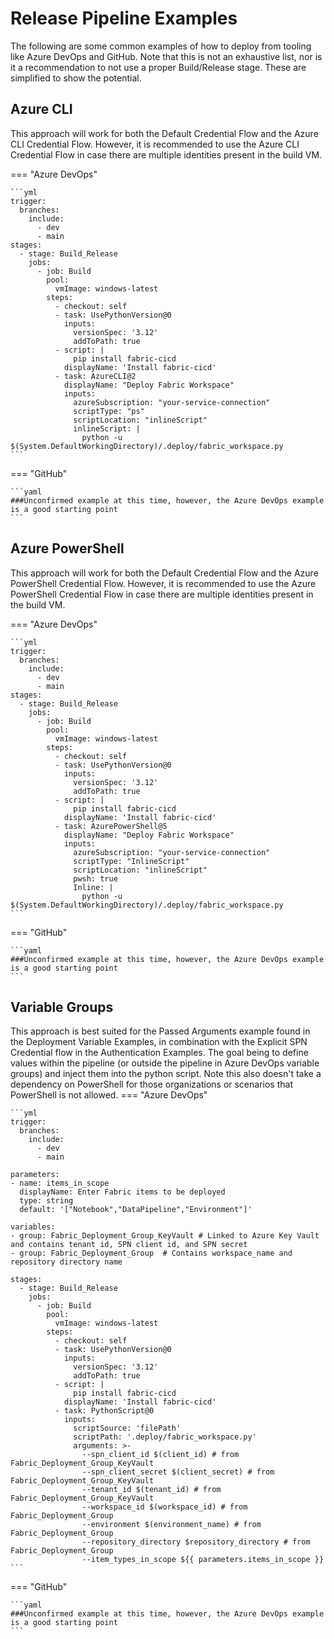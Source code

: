 # Release Pipeline Examples

The following are some common examples of how to deploy from tooling like Azure DevOps and GitHub. Note that this is not an exhaustive list, nor is it a recommendation to not use a proper Build/Release stage. These are simplified to show the potential.

## Azure CLI

This approach will work for both the Default Credential Flow and the Azure CLI Credential Flow. However, it is recommended to use the Azure CLI Credential Flow in case there are multiple identities present in the build VM.

=== "Azure DevOps"

    ```yml
    trigger:
      branches:
        include:
          - dev
          - main
    stages:
      - stage: Build_Release
        jobs:
          - job: Build
            pool:
              vmImage: windows-latest
            steps:
              - checkout: self
              - task: UsePythonVersion@0
                inputs:
                  versionSpec: '3.12'
                  addToPath: true
              - script: |
                  pip install fabric-cicd
                displayName: 'Install fabric-cicd'
              - task: AzureCLI@2
                displayName: "Deploy Fabric Workspace"
                inputs:
                  azureSubscription: "your-service-connection"
                  scriptType: "ps"
                  scriptLocation: "inlineScript"
                  inlineScript: |
                    python -u $(System.DefaultWorkingDirectory)/.deploy/fabric_workspace.py
    ```

=== "GitHub"

    ```yaml
    ###Unconfirmed example at this time, however, the Azure DevOps example is a good starting point
    ```

## Azure PowerShell

This approach will work for both the Default Credential Flow and the Azure PowerShell Credential Flow. However, it is recommended to use the Azure PowerShell Credential Flow in case there are multiple identities present in the build VM.

=== "Azure DevOps"

    ```yml
    trigger:
      branches:
        include:
          - dev
          - main
    stages:
      - stage: Build_Release
        jobs:
          - job: Build
            pool:
              vmImage: windows-latest
            steps:
              - checkout: self
              - task: UsePythonVersion@0
                inputs:
                  versionSpec: '3.12'
                  addToPath: true
              - script: |
                  pip install fabric-cicd
                displayName: 'Install fabric-cicd'
              - task: AzurePowerShell@5
                displayName: "Deploy Fabric Workspace"
                inputs:
                  azureSubscription: "your-service-connection"
                  scriptType: "InlineScript"
                  scriptLocation: "inlineScript"
                  pwsh: true
                  Inline: |
                    python -u $(System.DefaultWorkingDirectory)/.deploy/fabric_workspace.py
    ```

=== "GitHub"

    ```yaml
    ###Unconfirmed example at this time, however, the Azure DevOps example is a good starting point
    ```

## Variable Groups

This approach is best suited for the Passed Arguments example found in the Deployment Variable Examples, in combination with the Explicit SPN Credential flow in the Authentication Examples. The goal being to define values within the pipeline (or outside the pipeline in Azure DevOps variable groups) and inject them into the python script. Note this also doesn't take a dependency on PowerShell for those organizations or scenarios that PowerShell is not allowed.
=== "Azure DevOps"

    ```yml
    trigger:
      branches:
        include:
          - dev
          - main

    parameters:
    - name: items_in_scope
      displayName: Enter Fabric items to be deployed
      type: string
      default: '["Notebook","DataPipeline","Environment"]'

    variables:
    - group: Fabric_Deployment_Group_KeyVault # Linked to Azure Key Vault and contains tenant id, SPN client id, and SPN secret
    - group: Fabric_Deployment_Group  # Contains workspace_name and repository directory name

    stages:
      - stage: Build_Release
        jobs:
          - job: Build
            pool:
              vmImage: windows-latest
            steps:
              - checkout: self
              - task: UsePythonVersion@0
                inputs:
                  versionSpec: '3.12'
                  addToPath: true
              - script: |
                  pip install fabric-cicd
                displayName: 'Install fabric-cicd'
              - task: PythonScript@0
                inputs:
                  scriptSource: 'filePath'
                  scriptPath: '.deploy/fabric_workspace.py'
                  arguments: >-
                    --spn_client_id $(client_id) # from Fabric_Deployment_Group_KeyVault
                    --spn_client_secret $(client_secret) # from Fabric_Deployment_Group_KeyVault
                    --tenant_id $(tenant_id) # from Fabric_Deployment_Group_KeyVault
                    --workspace_id $(workspace_id) # from Fabric_Deployment_Group
                    --environment $(environment_name) # from Fabric_Deployment_Group
                    --repository_directory $repository_directory # from Fabric_Deployment_Group
                    --item_types_in_scope ${{ parameters.items_in_scope }}
    ```

=== "GitHub"

    ```yaml
    ###Unconfirmed example at this time, however, the Azure DevOps example is a good starting point
    ```
